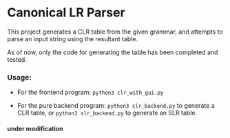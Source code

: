 # Canonical LR Parser 

  This project generates a CLR table from the given grammar, and attempts to parse an input string using the resultant table.
  
  As of now, only the code for generating the table has been completed and tested.

### Usage:
* For the frontend program:
  ```python3 clr_with_gui.py```
  
* For the pure backend program:
  ```python3 clr_backend.py```
  to generate a CLR table, or
  ```python3 slr_backend.py``` 
  to generate an SLR table.

#### under modification